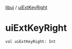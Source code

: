 [libui](index.md) / [uiExtKeyRight](./ui-ext-key-right.md)

# uiExtKeyRight

`val uiExtKeyRight: Int`
